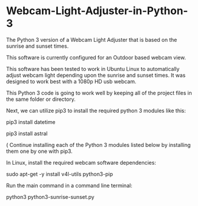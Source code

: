 # Webcam-Light-Adjuster-in-Python-3
The Python 3 version of a Webcam Light Adjuster that is based on the sunrise and sunset times. 

This software is currently configured for an Outdoor based webcam view. 

This software has been tested to work in Ubuntu Linux to automatically adjust webcam light 
depending upon the sunrise and sunset times. It was designed to work best with a 1080p HD usb webcam. 

This Python 3 code is going to work well by keeping all of the project files in the same folder or directory. 

Next, we can utilize pip3 to install the required python 3 modules like this:

pip3 install datetime

pip3 install astral

( Continue installing each of the Python 3 modules listed below by installing them one by one with pip3. 


In Linux, install the required webcam software dependencies:

sudo apt-get -y install v4l-utils python3-pip

Run the main command in a command line terminal:

python3 python3-sunrise-sunset.py
